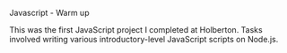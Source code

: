 Javascript - Warm up

This was the first JavaScript project I completed at Holberton. Tasks involved writing various introductory-level JavaScript scripts on Node.js.

